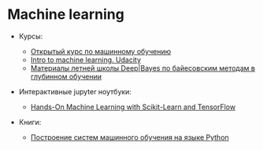 # Machine learning

* Курсы:
  * [Открытый курс по машинному обучению](https://github.com/Yorko/mlcourse_open)
  * [Intro to machine learning. Udacity](https://www.udacity.com/course/intro-to-machine-learning--ud120)
  * [Материалы летней школы Deep|Bayes по байесовским методам в глубинном обучении](https://habrahabr.ru/post/337028/)

* Интерактивные jupyter ноутбуки:
  * [Hands-On Machine Learning with Scikit-Learn and TensorFlow](https://github.com/ageron/handson-ml)

* Книги:
  * [Построение систем машинного обучения на языке Python](https://goo.gl/EtTXTt)